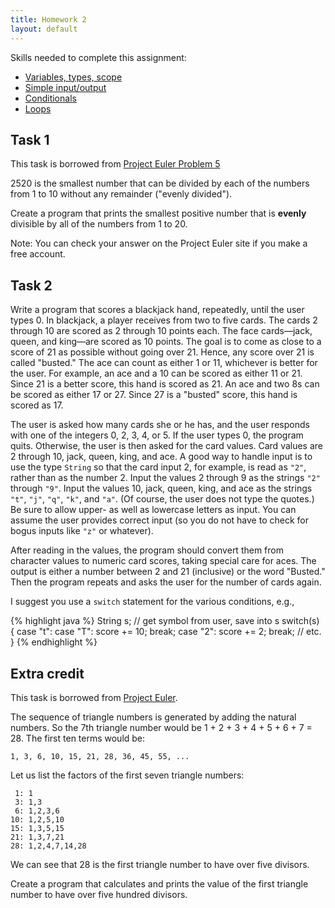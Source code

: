 ```yaml
---
title: Homework 2
layout: default
---
```


Skills needed to complete this assignment:

- [Variables, types, scope](/lecture/variables-types-scope.html)
- [Simple input/output](/lecture/simple-io.html)
- [Conditionals](/lecture/conditionals.html)
- [Loops](/lecture/loops.html)

## Task 1

This task is borrowed from [Project Euler Problem 5](https://projecteuler.net/problem=5)

2520 is the smallest number that can be divided by each of the numbers from 1 to 10 without any remainder ("evenly divided").

Create a program that prints the smallest positive number that is **evenly** divisible by all of the numbers from 1 to 20.

Note: You can check your answer on the Project Euler site if you make a free account.

## Task 2

Write a program that scores a blackjack hand, repeatedly, until the user types 0. In blackjack, a player receives from two to five cards. The cards 2 through 10 are scored as 2 through 10 points each. The face cards—jack, queen, and king—are scored as 10 points. The goal is to come as close to a score of 21 as possible without going over 21. Hence, any score over 21 is called "busted." The ace can count as either 1 or 11, whichever is better for the user. For example, an ace and a 10 can be scored as either 11 or 21. Since 21 is a better score, this hand is scored as 21. An ace and two 8s can be scored as either 17 or 27. Since 27 is a "busted" score, this hand is scored as 17.

The user is asked how many cards she or he has, and the user responds with one of the integers 0, 2, 3, 4, or 5. If the user types 0, the program quits. Otherwise, the user is then asked for the card values. Card values are 2 through 10, jack, queen, king, and ace. A good way to handle input is to use the type `String` so that the card input 2, for example, is read as `"2"`, rather than as the number 2. Input the values 2 through 9 as the strings `"2"` through `"9"`. Input the values 10, jack, queen, king, and ace as the strings `"t"`, `"j"`, `"q"`, `"k"`, and `"a"`. (Of course, the user does not type the quotes.) Be sure to allow upper- as well as lowercase letters as input. You can assume the user provides correct input (so you do not have to check for bogus inputs like `"z"` or whatever).

After reading in the values, the program should convert them from character values to numeric card scores, taking special care for aces. The output is either a number between 2 and 21 (inclusive) or the word "Busted." Then the program repeats and asks the user for the number of cards again.

I suggest you use a `switch` statement for the various conditions, e.g.,

{% highlight java %}
String s;
// get symbol from user, save into s
switch(s)
{
    case "t": case "T":
        score += 10;
        break;
    case "2":
        score += 2;
        break;
    // etc.
}
{% endhighlight %}

## Extra credit

This task is borrowed from [Project Euler](https://projecteuler.net/problem=12).

The sequence of triangle numbers is generated by adding the natural numbers. So the 7th triangle number would be 1 + 2 + 3 + 4 + 5 + 6 + 7 = 28. The first ten terms would be:

```
1, 3, 6, 10, 15, 21, 28, 36, 45, 55, ...
```

Let us list the factors of the first seven triangle numbers:

```
 1: 1
 3: 1,3
 6: 1,2,3,6
10: 1,2,5,10
15: 1,3,5,15
21: 1,3,7,21
28: 1,2,4,7,14,28
```

We can see that 28 is the first triangle number to have over five divisors.

Create a program that calculates and prints the value of the first triangle number to have over five hundred divisors.